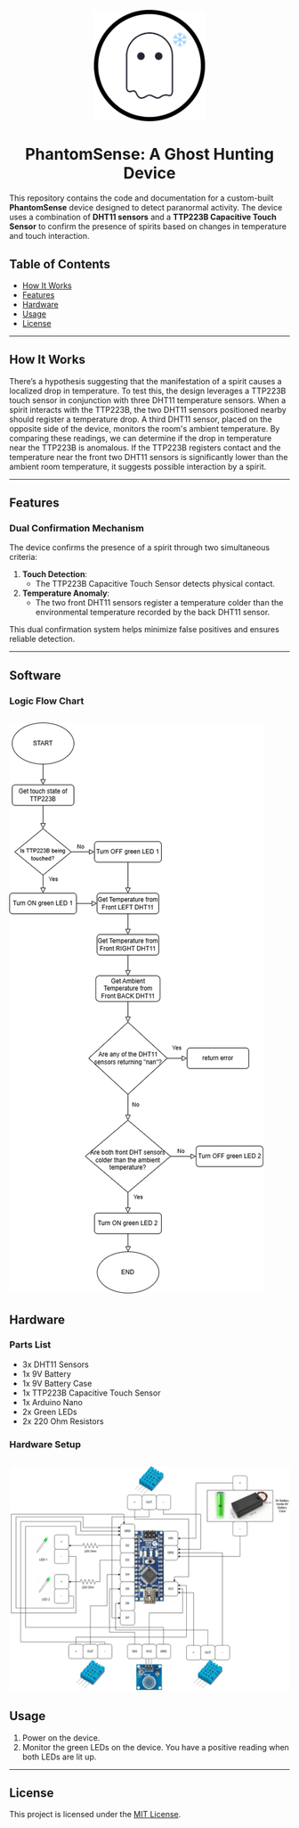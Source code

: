 <p align="center">
  <img src="logo.png" alt="Project Logo" width="200"/>
</p>

<h1 align="center">PhantomSense: A Ghost Hunting Device</h1>

This repository contains the code and documentation for a custom-built **PhantomSense** device designed to detect paranormal activity. The device uses a combination of **DHT11 sensors** and a **TTP223B Capacitive Touch Sensor** to confirm the presence of spirits based on changes in temperature and touch interaction.

## Table of Contents
- [How It Works](#how-it-works)
- [Features](#features)
- [Hardware](#hardware)
- [Usage](#usage)
- [License](#license)

---
## How It Works

There’s a hypothesis suggesting that the manifestation of a spirit causes a localized drop in temperature. To test this, the design leverages a TTP223B touch sensor in conjunction with three DHT11 temperature sensors. When a spirit interacts with the TTP223B, the two DHT11 sensors positioned nearby should register a temperature drop. A third DHT11 sensor, placed on the opposite side of the device, monitors the room's ambient temperature. By comparing these readings, we can determine if the drop in temperature near the TTP223B is anomalous. If the TTP223B registers contact and the temperature near the front two DHT11 sensors is significantly lower than the ambient room temperature, it suggests possible interaction by a spirit.

---

## Features

### Dual Confirmation Mechanism
The device confirms the presence of a spirit through two simultaneous criteria:
1. **Touch Detection**:
   - The TTP223B Capacitive Touch Sensor detects physical contact.
2. **Temperature Anomaly**:
   - The two front DHT11 sensors register a temperature colder than the environmental temperature recorded by the back DHT11 sensor.

This dual confirmation system helps minimize false positives and ensures reliable detection.

---
## Software

### Logic Flow Chart
![alt text](https://github.com/MBarc/Ghost-Hunting-PhantomSense/blob/main/PhantomSenseCodeFlowChart.png)
---

## Hardware

### Parts List
- 3x DHT11 Sensors
- 1x 9V Battery
- 1x 9V Battery Case
- 1x TTP223B Capacitive Touch Sensor
- 1x Arduino Nano
- 2x Green LEDs
- 2x 220 Ohm Resistors

### Hardware Setup
![alt text](https://github.com/MBarc/Ghost-Hunting-PhantomSense/blob/main/diagram.png)
---

## Usage
1. Power on the device.
2. Monitor the green LEDs on the device. You have a positive reading when both LEDs are lit up.

---

## License
This project is licensed under the [MIT License](LICENSE).
